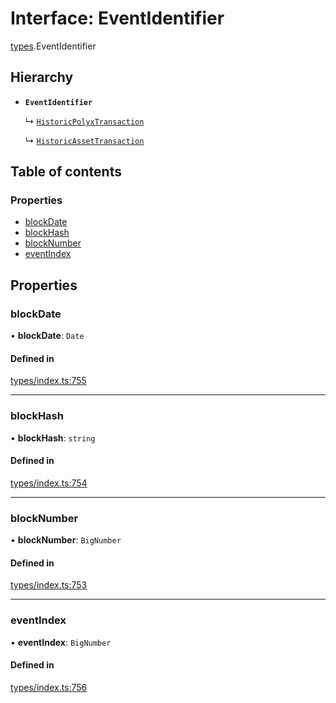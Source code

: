 # Interface: EventIdentifier

[types](../wiki/types).EventIdentifier

## Hierarchy

- **`EventIdentifier`**

  ↳ [`HistoricPolyxTransaction`](../wiki/api.entities.Account.types.HistoricPolyxTransaction)

  ↳ [`HistoricAssetTransaction`](../wiki/api.entities.Asset.types.HistoricAssetTransaction)

## Table of contents

### Properties

- [blockDate](../wiki/types.EventIdentifier#blockdate)
- [blockHash](../wiki/types.EventIdentifier#blockhash)
- [blockNumber](../wiki/types.EventIdentifier#blocknumber)
- [eventIndex](../wiki/types.EventIdentifier#eventindex)

## Properties

### blockDate

• **blockDate**: `Date`

#### Defined in

[types/index.ts:755](https://github.com/PolymeshAssociation/polymesh-sdk/blob/079537ad/src/types/index.ts#L755)

___

### blockHash

• **blockHash**: `string`

#### Defined in

[types/index.ts:754](https://github.com/PolymeshAssociation/polymesh-sdk/blob/079537ad/src/types/index.ts#L754)

___

### blockNumber

• **blockNumber**: `BigNumber`

#### Defined in

[types/index.ts:753](https://github.com/PolymeshAssociation/polymesh-sdk/blob/079537ad/src/types/index.ts#L753)

___

### eventIndex

• **eventIndex**: `BigNumber`

#### Defined in

[types/index.ts:756](https://github.com/PolymeshAssociation/polymesh-sdk/blob/079537ad/src/types/index.ts#L756)
